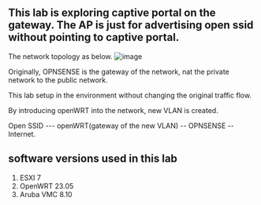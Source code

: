 ## This lab is exploring captive portal on the gateway. The AP is just for advertising open ssid without pointing to captive portal.

The network topology as below.
![image](https://github.com/user-attachments/assets/b3bb92d9-ba1f-42b8-829b-ed2605808917)

Originally, OPNSENSE is the gateway of the network, nat the private network to the public network.

This lab setup in the environment without changing the original traffic flow.

By introducing openWRT into the network, new VLAN is created.

Open SSID --- openWRT(gateway of the new VLAN) -- OPNSENSE -- Internet.

## software versions used in this lab
1. ESXI 7
2. OpenWRT 23.05
3. Aruba VMC 8.10

